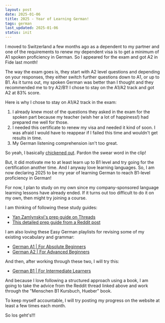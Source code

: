 ```yaml
---
layout: post
date: 2025-01-06
title: 2025 - Year of Learning German!
tags: german
last_updated: 2025-01-06
status: init
---
```


I moved to Switzerland a few months ago as a dependent to my partner and one of the requirements to renew my dependent visa is to get a minimum of A1 spoken proficiency in German. So I appeared for the exam and got A2 in Fide last month! 

The way the exam goes is, they start with A2 level questions and depending on your responses, they either switch further questions down to A1, or up to B1. As it turns out, my spoken German was better than I thought and they recommended me to try A2/B1! I chose to stay on the A1/A2 track and got A2 at 83% score. 

Here is why I chose to stay on A1/A2 track in the exam:

1. I already knew most of the questions they asked in the exam for the spoken part because my teacher (wish her a lot of happiness!) had prepared me well for those.
2. I needed this certificate to renew my visa and needed it kind of soon. I was afraid I would have to reappear if I failed this time and wouldn't get results in time.
3. My German listening comprehension isn't too great.

So yeah, I basically [chickened out](https://getyarn.io/yarn-clip/fb625d9f-4e3c-4b0c-9229-fc88bcc02863). Pardon the swear word in the clip!

But, it did motivate me to at least learn up to B1 level and try going for the certification another time. And I anyway love learning languages. So, I am now declaring 2025 to be my year of learning German to reach B1-level proficiency in German!

For now, I plan to study on my own since my company-sponsored language learning lessons have already ended. If it turns out too difficult to do it on my own, then might try joining a course.

I am thinking of following these study guides:
- [Yan Zamlynskyi's prep guide on Threads](https://www.threads.net/@yanzamlynskyi/post/DBzAlepoviq)
- [This detailed prep guide from a Reddit post](https://www.reddit.com/r/German/comments/cc9dhm/b1_self_study_guide/)

I am also loving these Easy German playlists for revising some of my existing vocabulary and grammar:
- [German A1 \| For Absolute Beginners](https://www.youtube.com/playlist?list=PLk1fjOl39-50kWobutO8NVFzbw9PHtbbg)
- [German A2 \| For Advanced Beginners](https://youtube.com/playlist?list=PLk1fjOl39-5201BUdhtOM_x23poNvLouT)

And then, after working through these two, I will try this:
- [German B1 \| For Intermediate Learners](https://www.youtube.com/playlist?list=PLk1fjOl39-53yooogv6RaJAK29mx7nz1d)

And because I love following a structured approach using a book, I am going to take the advice from the Reddit thread linked above and work through the "Menschen B1 Kursbuch, Hueber" book.

To keep myself accountable, I will try posting my progress on the website at least a few times each month.

So los geht's!!!